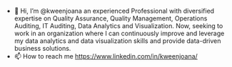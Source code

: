- 👋 Hi, I’m @kweenjoana an experienced Professional with diversified expertise on Quality Assurance, Quality Management, Operations Auditing, IT Auditing, Data Analytics and Visualization. Now, seeking to work in an organization where I can continuously improve and leverage my data analytics and data visualization skills and provide data-driven business solutions.
- 📫 How to reach me
  https://www.linkedin.com/in/kweenjoana/

<!---
kweenjoana/kweenjoana is a ✨ special ✨ repository because its `README.md` (this file) appears on your GitHub profile.
You can click the Preview link to take a look at your changes.
--->
